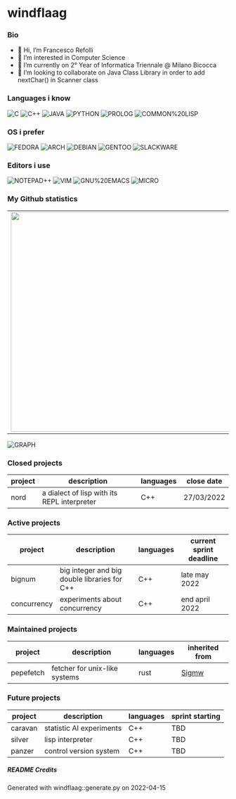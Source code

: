 # windflaag

### Bio
- 👋 Hi, I’m Francesco Refolli
- 👀 I’m interested in Computer Science
- 🌱 I’m currently on 2° Year of Informatica Triennale @ Milano Bicocca
- 💞️ I’m looking to collaborate on Java Class Library in order to add nextChar() in Scanner class

### Languages i know
![C](https://img.shields.io/badge/-C-blue.svg) ![C++](https://img.shields.io/badge/-C++-lightviolet.svg) ![JAVA](https://img.shields.io/badge/-JAVA-green.svg) ![PYTHON](https://img.shields.io/badge/-PYTHON-lightyellow.svg) ![PROLOG](https://img.shields.io/badge/-PROLOG-orange.svg) ![COMMON%20LISP](https://img.shields.io/badge/-COMMON%20LISP-grey.svg)

### OS i prefer
![FEDORA](https://img.shields.io/badge/-FEDORA-violet.svg) ![ARCH](https://img.shields.io/badge/-ARCH-violet.svg) ![DEBIAN](https://img.shields.io/badge/-DEBIAN-orange.svg) ![GENTOO](https://img.shields.io/badge/-GENTOO-lightgreen.svg) ![SLACKWARE](https://img.shields.io/badge/-SLACKWARE-lightgrey.svg)

### Editors i use
![NOTEPAD++](https://img.shields.io/badge/-NOTEPAD++-lightblue.svg) ![VIM](https://img.shields.io/badge/-VIM-green.svg) ![GNU%20EMACS](https://img.shields.io/badge/-GNU%20EMACS-violet.svg) ![MICRO](https://img.shields.io/badge/-MICRO-lightred.svg)

### My Github statistics

<center>
<table>
    <tr>
        <td><img width="500px" align="left" src="https://github-readme-stats.vercel.app/api?username=windflaag&show_icons=true&theme=tokyonight" /></td>
        <td><img width="450px" align="left" src="https://github-readme-stats.vercel.app/api/top-langs/?username=windflaag&layout=compact&langs_count=12&theme=tokyonight"/></td>
    </tr>
    </table>
</center>

<p align="center">

![GRAPH](https://activity-graph.herokuapp.com/graph?username=windflaag&hide_border=true&theme=redical)

</p>
        
### Closed projects
|project | description | languages | close date|
|------- | ----------- | --------- | ----------|
|nord | a dialect of lisp with its REPL interpreter | C++ | 27/03/2022|

### Active projects
|project | description | languages | current sprint deadline|
|------- | ----------- | --------- | -----------------------|
|bignum | big integer and big double libraries for C++ | C++ | late may 2022|
|concurrency | experiments about concurrency | C++ | end april 2022|

### Maintained projects
|project | description | languages | inherited from|
|------- | ----------- | --------- | --------------|
|pepefetch | fetcher for unix-like systems | rust | [Sigmw](https://github.com/Sigmw)|

### Future projects
|project | description | languages | sprint starting|
|------- | ----------- | --------- | ---------------|
|caravan | statistic AI experiments | C++ | TBD|
|silver | lisp interpreter | C++ | TBD|
|panzer | control version system | C++ | TBD|

##### README Credits
Generated with windflaag::generate.py on 2022-04-15
